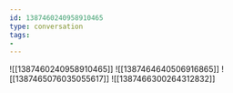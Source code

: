 ```yaml
---
id: 1387460240958910465
type: conversation
tags:
- 
---
```

![[1387460240958910465]]
![[1387464640506916865]]
![[1387465076035055617]]
![[1387466300264312832]]

